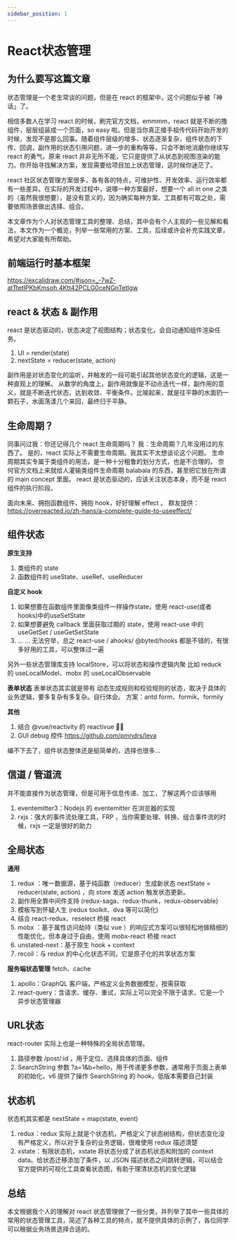 ```yaml
---
sidebar_position: 1
---
```


# React状态管理
## 为什么要写这篇文章
状态管理是一个老生常谈的问题，但是在 react 的框架中，这个问题似乎被「神话」了。
 
相信多数人在学习 react 的时候，刷完官方文档，emmmm，react 就是不断的撸组件，层层组装成一个页面，so easy 啦。但是当你真正接手祖传代码开始开发的时候，发现不是那么回事。随着组件层级的增多、状态逐渐复杂，组件状态的下传、回调，副作用的状态引用问题，进一步的重构等等，只会不断地消磨你继续写 react 的勇气，原来 react 并非无所不能，它只是提供了从状态到视图渲染的能力。你开始寻找解决方案，发现需要给项目加上状态管理，这时候你迷茫了。
 
react 社区状态管理方案很多，各有各的特点，可维护性、开发效率、运行效率都有一些差异。在实际的开发过程中，说哪一种方案最好，想要一个 all in one 之类的（虽然我很想要），是没有意义的，因为确实每种方案、工具都有可取之处，需要依照场景做出选择、组合。
 
本文章作为个人对状态管理工具的整理、总结，其中会有个人主观的一些见解和看法，本文作为一个概览，列举一些常用的方案、工具，后续或许会补充实践文章，希望对大家能有所帮助。
 
## 前端运行时基本框架
https://excalidraw.com/#json=_-7wZ-atTtetIPKbKmsoh,4Ktt42PCLG0ceNGnTetIgw

## react & 状态 & 副作用
react 是状态驱动的，状态决定了视图结构；状态变化，会自动通知组件渲染任务。
1. UI = render(state)
2. nextState = reducer(state, action)
 
副作用是对状态变化的监听，并触发的一段可能引起其他状态变化的逻辑，这是一种直观上的理解。
从数学的角度上，副作用就像是不动点迭代一样，副作用的意义，就是不断迭代状态，达到收敛、平衡条件。比喻起来，就是往平静的水面扔一颗石子，水面荡漾几个来回，最终归于平静。
 
## 生命周期？
同事问过我：你还记得几个 react 生命周期吗？ 
我：生命周期？几年没用过的东西了。
是的，react 实际上不需要生命周期。我其实不太想谈论这个问题。
生命周期其实专属于类组件的用法，是一种十分粗鲁的划分方式，也是不合理的。
奈何官方文档上来就给人灌输类组件生命周期 balabala 的东西，甚至把它放在所谓的 main concept 里面。
react 是状态驱动的，应该关注状态本身，而不是 react 组件的执行阶段。
 
面向未来、拥抱函数组件、拥抱 hook，好好理解 effect 。
群友提供：https://overreacted.io/zh-hans/a-complete-guide-to-useeffect/
 
 
## 组件状态
**原生支持**
1. 类组件的 state 
2. 函数组件的 useState、useRef、useReducer
 
**自定义 hook**
1. 如果想要在函数组件里面像类组件一样操作state，使用 react-use(或者 hooks)中的useSetState
2. 如果想要避免 callback 里面获取过期的 state，使用 react-use 中的 useGetSet / useGetSetState
3. ... ... 无法穷举，总之 react-use / ahooks/ @byted/hooks 都是不错的，有很多好用的工具，可以整体过一遍
 
另外一些状态管理库支持 localStore，可以将状态和操作逻辑内聚
比如 reduck 的 useLocalModel、mobx 的 useLocalObservable
 
**表单状态**
表单状态其实就是带有 动态生成规则和校验规则的状态，取决于具体的业务逻辑，要多复杂有多复杂。自行体会。
方案：antd form、formik、formily
 
**其他**
1. 结合 @vue/reactivity 的 reactivue 👍🏻
2. GUI debug 控件 https://github.com/pmndrs/leva 
 
编不下去了，组件状态整体还是挺简单的，选择也很多...
 
## 信道 / 管道流
并不能直接作为状态管理，但是可用于信息传递、加工，了解这两个应该够用
1. eventemitter3：Nodejs 的 eventemitter 在浏览器的实现
2. rxjs：强大的事件流处理工具，FRP ，当你需要处理、转换、组合事件流的时候，rxjs 一定是很好的助力
 
## 全局状态
**通用**
1. redux ：唯一数据源，基于纯函数（reducer）生成新状态 nextState = reducer(state, action) ，向 store 发送 action 触发状态更新。
  1. 副作用全靠中间件支持 (redux-saga、redux-thunk，redux-observable)
  2. 模板写到怀疑人生 (redux toolkit、dva 等可以简化)
  3. 结合 react-redux、reselect 桥接 react 
2. mobx ：基于属性访问劫持（类似 vue ）的响应式方案可以很轻松地做精细的性能优化，但本身过于自由，使用 mobx-react 桥接 react
3. unstated-next：基于原生 hook + context
4. recoil：与 redux 的中心化状态不同，它是原子化的共享状态方案
 
 
**服务端状态管理**
fetch、cache
1. apollo：GraphQL 客户端，严格定义业务数据模型，按需获取
2. react-query：含请求、缓存、重试，实际上可以完全不限于请求，它是一个异步状态管理器 
 
 
## URL状态
react-router 实际上也是一种特殊的全局状态管理。
1. 路径参数 /post/:id ，用于定位、选择具体的页面、组件
2. SearchString 参数 ?a=1&b=hello，用于传递更多参数，通常用于页面上表单的初始化，v6 提供了操作 SearchString 的 hook，低版本需要自己封装
 
 
## 状态机
状态机其实都是 nextState = map(state, event)
1. redux：redux 实际上就是个状态机，严格定义了状态树结构，但状态变化没有严格定义，所以对于复杂的业务逻辑，很难使用 redux 描述清楚
2. xstate：有限状态机，xstate 将状态分成了状态机状态和附加的 context data。给状态迁移添加了条件，以 JSON 描述状态之间跳转逻辑，可以结合官方提供的可视化工具查看状态图，有助于理清状态机的变化逻辑
 
## 总结
本文根据我个人的理解对 react 状态管理做了一些分类，并列举了其中一些具体的常用的状态管理工具，简述了各种工具的特点，就不提供具体的示例了，各位同学可以根据业务场景选择合适的。
 
